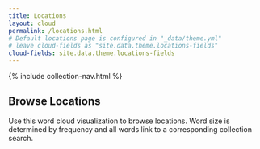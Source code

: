 ```yaml
---
title: Locations
layout: cloud
permalink: /locations.html
# Default locations page is configured in "_data/theme.yml"
# leave cloud-fields as "site.data.theme.locations-fields"
cloud-fields: site.data.theme.locations-fields
---
```


{% include collection-nav.html %}

## Browse Locations

Use this word cloud visualization to browse locations.
Word size is determined by frequency and all words link to a corresponding collection search.
